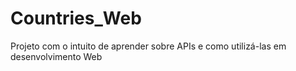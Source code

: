 # Countries_Web
Projeto com o intuito de aprender sobre APIs e como utilizá-las em desenvolvimento Web

